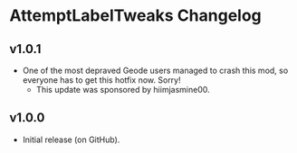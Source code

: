# AttemptLabelTweaks Changelog
## v1.0.1
- One of the most depraved Geode users managed to crash this mod, so everyone has to get this hotfix now. Sorry!
  - This update was sponsored by hiimjasmine00.
## v1.0.0
- Initial release (on GitHub).